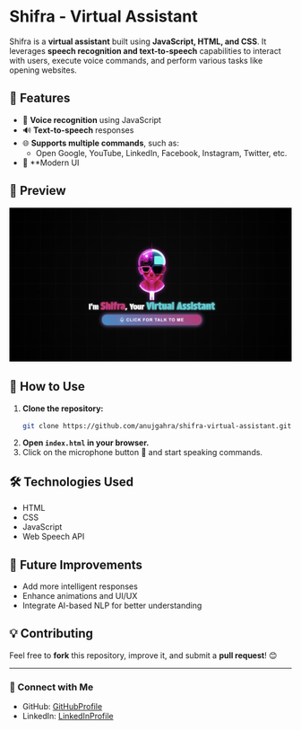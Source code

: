 # Shifra - Virtual Assistant

Shifra is a **virtual assistant** built using **JavaScript, HTML, and CSS**. It leverages **speech recognition and text-to-speech** capabilities to interact with users, execute voice commands, and perform various tasks like opening websites.

## 🌟 Features

- 🎤 **Voice recognition** using JavaScript
- 🔊 **Text-to-speech** responses
- 🌐 **Supports multiple commands**, such as:
  - Open Google, YouTube, LinkedIn, Facebook, Instagram, Twitter, etc.
- 🎨 **Modern UI

## 📸 Preview

![Shifra Virtual Assistant](ShifraOverView.png)

## 🚀 How to Use

1. **Clone the repository:**
   ```bash
   git clone https://github.com/anujgahra/shifra-virtual-assistant.git
   ```
2. **Open `index.html` in your browser.**
3. Click on the microphone button 🎤 and start speaking commands.

## 🛠️ Technologies Used

- HTML
- CSS
- JavaScript
- Web Speech API

## 📌 Future Improvements

- Add more intelligent responses
- Enhance animations and UI/UX
- Integrate AI-based NLP for better understanding

## 💡 Contributing

Feel free to **fork** this repository, improve it, and submit a **pull request**! 😊


---
### 🔗 Connect with Me
- GitHub: [GitHubProfile](https://github.com/anujgahra)
- LinkedIn: [LinkedInProfile](https://linkedin.com/in/anujgahra)
